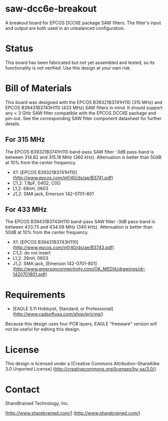 saw-dcc6e-breakout
==================

A breakout board for EPCOS DCC6E package SAW filters. The
filter's input and output are both used in an unbalanced
configuration.

Status
======

This board has been fabricated but not yet assembled and
tested, so its functionality is not verified. Use this
design at your own risk.

Bill of Materials
=================

This board was designed with the EPCOS B39321B3741H110
(315 MHz) and EPCOS B39431B3743H110 (433 MHz) SAW filters
in mind. It should support any < 3 GHz SAW filter
compatible with the EPCOS DCC6E package and pin-out. See
the corresponding SAW filter component datasheet for
further details.

For 315 MHz
-----------

The EPCOS B39321B3741H110 band-pass SAW filter -3dB
pass-band is between 314.82 and 315.18 MHz (360 kHz).
Attenuation is better than 50dB at 10% from the center
frequency.

* X1: [EPCOS B39321B3741H110]
  (http://www.epcos.com/inf/40/ds/ae/B3741.pdf)
* C1,2: 1.8pF, 0402, C0G
* L1,2: 68nH, 0603
* J1,2: SMA jack, Emerson 142-0701-801

For 433 MHz
-----------

The EPCOS B39431B3743H110 band-pass SAW filter -3dB
pass-band is between 433.75 and 434.09 MHz (340 kHz).
Attenuation is better than 50dB at 10% from the center
frequency.

* X1: [EPCOS B39431B3743H110]
  (http://www.epcos.com/inf/40/ds/ae/B3743.pdf)
* C1,2: do not insert
* L1,2: 39nH, 0603
* J1,2: SMA jack,
  [Emerson 142-0701-801]
  (http://www.emersonconnectivity.com/OA_MEDIA/drawings/dr-1420701801.pdf)

Requirements
============

* [EAGLE 5.11 Hobbyist, Standard, or Professional]
  (http://www.cadsoftusa.com/shop/pricing/)

Because this design uses four PCB layers, EAGLE "freeware" version
will not be useful for editing this design.

License
=======

This design is licensed under a
[Creative Commons Attribution-ShareAlike 3.0 Unported License]
(http://creativecommons.org/licenses/by-sa/3.0/).

Contact
=======

ShareBrained Technology, Inc.

[http://www.sharebrained.com/]
(http://www.sharebrained.com/)